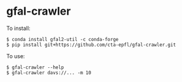 # gfal-crawler

To install:

```
$ conda install gfal2-util -c conda-forge
$ pip install git+https://github.com/cta-epfl/gfal-crawler.git
```

To use:

```
$ gfal-crawler --help
$ gfal-crawler davs://... -m 10
```
